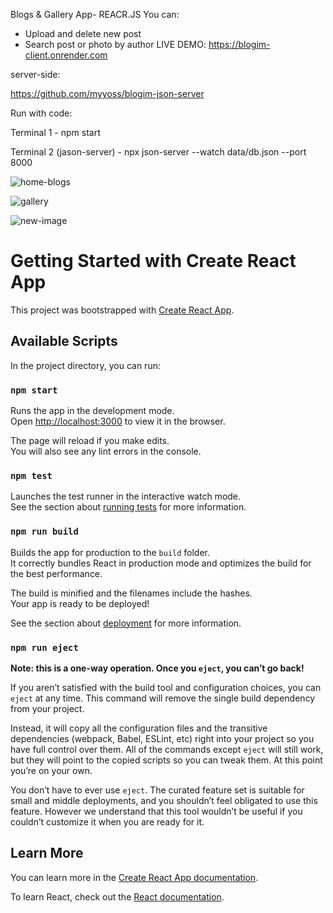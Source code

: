 Blogs & Gallery App- REACR.JS
You can:

- Upload and delete new post
- Search post or photo by author
LIVE DEMO:
https://blogim-client.onrender.com

server-side:

https://github.com/myyoss/blogim-json-server

Run with code:

Terminal 1 - npm start

Terminal 2 (jason-server) - npx json-server --watch data/db.json --port 8000

![home-blogs](https://user-images.githubusercontent.com/93940739/209544773-bc3a3c1b-b934-4455-9f18-54b208773aab.png)

![gallery](https://user-images.githubusercontent.com/93940739/209544808-12272a8f-a8a0-4531-91bd-c784ea07d31d.png)

![new-image](https://user-images.githubusercontent.com/93940739/209544831-7893c9ca-2279-48cb-b1c3-b2793c0702b7.png)




# Getting Started with Create React App

This project was bootstrapped with [Create React App](https://github.com/facebook/create-react-app).

## Available Scripts

In the project directory, you can run:

### `npm start`

Runs the app in the development mode.\
Open [http://localhost:3000](http://localhost:3000) to view it in the browser.

The page will reload if you make edits.\
You will also see any lint errors in the console.

### `npm test`

Launches the test runner in the interactive watch mode.\
See the section about [running tests](https://facebook.github.io/create-react-app/docs/running-tests) for more information.

### `npm run build`

Builds the app for production to the `build` folder.\
It correctly bundles React in production mode and optimizes the build for the best performance.

The build is minified and the filenames include the hashes.\
Your app is ready to be deployed!

See the section about [deployment](https://facebook.github.io/create-react-app/docs/deployment) for more information.

### `npm run eject`

**Note: this is a one-way operation. Once you `eject`, you can’t go back!**

If you aren’t satisfied with the build tool and configuration choices, you can `eject` at any time. This command will remove the single build dependency from your project.

Instead, it will copy all the configuration files and the transitive dependencies (webpack, Babel, ESLint, etc) right into your project so you have full control over them. All of the commands except `eject` will still work, but they will point to the copied scripts so you can tweak them. At this point you’re on your own.

You don’t have to ever use `eject`. The curated feature set is suitable for small and middle deployments, and you shouldn’t feel obligated to use this feature. However we understand that this tool wouldn’t be useful if you couldn’t customize it when you are ready for it.

## Learn More

You can learn more in the [Create React App documentation](https://facebook.github.io/create-react-app/docs/getting-started).

To learn React, check out the [React documentation](https://reactjs.org/).
